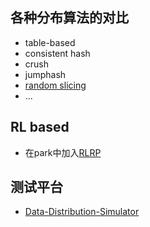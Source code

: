 

## 各种分布算法的对比

- table-based
- consistent hash
- crush
- jumphash
- [random slicing](https://github.com/peermaps/random-slicing)
- ...

## RL based 

- 在park中加入[RLRP](https://github.com/emperorlu/RL-based-Placement)

## 测试平台

- [Data-Distribution-Simulator](https://github.com/emperorlu/Data-Distribution-Simulator)
